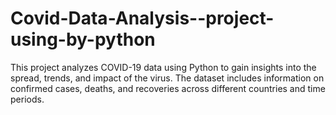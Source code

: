 # Covid-Data-Analysis--project-using-by-python
This project analyzes COVID-19 data using Python to gain insights into the spread, trends, and impact of the virus. The dataset includes information on confirmed cases, deaths, and recoveries across different countries and time periods.
